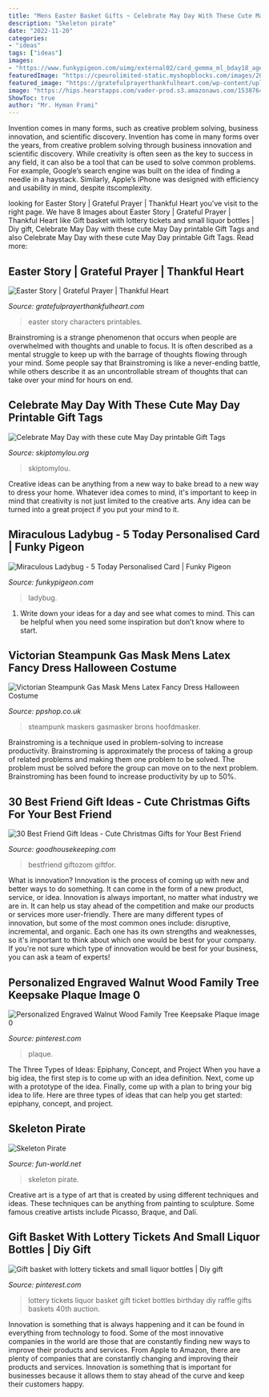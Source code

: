 ```yaml
---
title: "Mens Easter Basket Gifts ~ Celebrate May Day With These Cute May Day Printable Gift Tags"
description: "Skeleton pirate"
date: "2022-11-20"
categories:
- "ideas"
tags: ["ideas"]
images:
- "https://www.funkypigeon.com/uimg/external02/card_gemma_ml_bday18_age5_255669_p.jpg?w=284"
featuredImage: "https://cpeurolimited-static.myshopblocks.com/images/2019/03/contain/2048x2048/c366d4c1ae6f22edc858dc58a4c50070.jpg"
featured_image: "https://gratefulprayerthankfulheart.com/wp-content/uploads/2020/03/Easter-Story-Characters-printables-1b.jpg"
image: "https://hips.hearstapps.com/vader-prod.s3.amazonaws.com/1538764859-avocado-shirt-best-friend-gifts-1538764841.jpg?crop=1xw:1xh;center,top&amp;resize=480:*"
ShowToc: true
author: "Mr. Hyman Frami"
---
```



Invention comes in many forms, such as creative problem solving, business innovation, and scientific discovery.
Invention has come in many forms over the years, from creative problem solving through business innovation and scientific discovery. While creativity is often seen as the key to success in any field, it can also be a tool that can be used to solve common problems. For example, Google’s search engine was built on the idea of finding a needle in a haystack. Similarly, Apple’s iPhone was designed with efficiency and usability in mind, despite itscomplexity.

	

		
looking for Easter Story | Grateful Prayer | Thankful Heart you've visit to the right page. We have 8 Images about Easter Story | Grateful Prayer | Thankful Heart like Gift basket with lottery tickets and small liquor bottles | Diy gift, Celebrate May Day with these cute May Day printable Gift Tags and also Celebrate May Day with these cute May Day printable Gift Tags. Read more:
		
    
## Easter Story | Grateful Prayer | Thankful Heart

<img loading=lazy src="https://gratefulprayerthankfulheart.com/wp-content/uploads/2020/03/Easter-Story-Characters-printables-1b.jpg" onerror="this.onerror=null;this.src='https://tse3.mm.bing.net/th?id=OIP.Nz5DMsfeHv-jhgvTB9mi4QHaLH&amp;pid=15.1';" alt="Easter Story | Grateful Prayer | Thankful Heart">

_Source: gratefulprayerthankfulheart.com_

>easter story characters printables. 

	

Brainstroming is a strange phenomenon that occurs when people are overwhelmed with thoughts and unable to focus. It is often described as a mental struggle to keep up with the barrage of thoughts flowing through your mind. Some people say that Brainstroming is like a never-ending battle, while others describe it as an uncontrollable stream of thoughts that can take over your mind for hours on end.

    
## Celebrate May Day With These Cute May Day Printable Gift Tags

<img loading=lazy src="https://www.skiptomylou.org/wp-content/uploads/2017/04/paper-cone-may-day-basket.jpg" onerror="this.onerror=null;this.src='https://tse2.mm.bing.net/th?id=OIP.xgDKBU9i6n7zzb3R7w2ocAHaKt&amp;pid=15.1';" alt="Celebrate May Day with these cute May Day printable Gift Tags">

_Source: skiptomylou.org_

>skiptomylou. 

	

Creative ideas can be anything from a new way to bake bread to a new way to dress your home. Whatever idea comes to mind, it's important to keep in mind that creativity is not just limited to the creative arts. Any idea can be turned into a great project if you put your mind to it.

    
## Miraculous Ladybug - 5 Today Personalised Card | Funky Pigeon

<img loading=lazy src="https://www.funkypigeon.com/uimg/external02/card_gemma_ml_bday18_age5_255669_p.jpg?w=284" onerror="this.onerror=null;this.src='https://tse4.mm.bing.net/th?id=OIP.UyP136wKEwRPsHLkSAbZyAAAAA&amp;pid=15.1';" alt="Miraculous Ladybug - 5 Today Personalised Card | Funky Pigeon">

_Source: funkypigeon.com_

>ladybug. 

	

1. Write down your ideas for a day and see what comes to mind. This can be helpful when you need some inspiration but don’t know where to start.

    
## Victorian Steampunk Gas Mask Mens Latex Fancy Dress Halloween Costume

<img loading=lazy src="https://cpeurolimited-static.myshopblocks.com/images/2019/03/contain/2048x2048/c366d4c1ae6f22edc858dc58a4c50070.jpg" onerror="this.onerror=null;this.src='https://tse2.mm.bing.net/th?id=OIP.WBXD-kLI5clZk9Bm85BYiAHaHa&amp;pid=15.1';" alt="Victorian Steampunk Gas Mask Mens Latex Fancy Dress Halloween Costume">

_Source: ppshop.co.uk_

>steampunk maskers gasmasker brons hoofdmasker. 

	

Brainstroming is a technique used in problem-solving to increase productivity. Brainstroming is approximately the process of taking a group of related problems and making them one problem to be solved. The problem must be solved before the group can move on to the next problem. Brainstroming has been found to increase productivity by up to 50%.

    
## 30 Best Friend Gift Ideas - Cute Christmas Gifts For Your Best Friend

<img loading=lazy src="https://hips.hearstapps.com/vader-prod.s3.amazonaws.com/1538764859-avocado-shirt-best-friend-gifts-1538764841.jpg?crop=1xw:1xh;center,top&amp;resize=480:*" onerror="this.onerror=null;this.src='https://tse2.mm.bing.net/th?id=OIP.fYp9K1KQ0Y6vvS-ij9ONSQHaLH&amp;pid=15.1';" alt="30 Best Friend Gift Ideas - Cute Christmas Gifts for Your Best Friend">

_Source: goodhousekeeping.com_

>bestfriend giftozom giftfor. 

	

What is innovation?
Innovation is the process of coming up with new and better ways to do something. It can come in the form of a new product, service, or idea. Innovation is always important, no matter what industry we are in. It can help us stay ahead of the competition and make our products or services more user-friendly.
There are many different types of innovation, but some of the most common ones include: disruptive, incremental, and organic. Each one has its own strengths and weaknesses, so it's important to think about which one would be best for your company. If you're not sure which type of innovation would be best for your business, you can ask a team of experts!

    
## Personalized Engraved Walnut Wood Family Tree Keepsake Plaque Image 0

<img loading=lazy src="https://i.pinimg.com/736x/7b/6d/d8/7b6dd8168d1b076217ddb0f058e06670.jpg" onerror="this.onerror=null;this.src='https://tse2.mm.bing.net/th?id=OIP.99xS0FYEMoy8ReC40cKe7QHaFg&amp;pid=15.1';" alt="Personalized Engraved Walnut Wood Family Tree Keepsake Plaque image 0">

_Source: pinterest.com_

>plaque. 

	

The Three Types of Ideas: Epiphany, Concept, and Project
When you have a big idea, the first step is to come up with an idea definition. Next, come up with a prototype of the idea. Finally, come up with a plan to bring your big idea to life. Here are three types of ideas that can help you get started: epiphany, concept, and project.

    
## Skeleton Pirate

<img loading=lazy src="https://www.fun-world.net/pub/media/catalog/product/1/3/132464.jpg" onerror="this.onerror=null;this.src='https://tse4.mm.bing.net/th?id=OIP.O7Co0u7WknHwWPbswUTgIgHaLg&amp;pid=15.1';" alt="Skeleton Pirate">

_Source: fun-world.net_

>skeleton pirate. 

	

Creative art is a type of art that is created by using different techniques and ideas. These techniques can be anything from painting to sculpture. Some famous creative artists include Picasso, Braque, and Dalí.

    
## Gift Basket With Lottery Tickets And Small Liquor Bottles | Diy Gift

<img loading=lazy src="https://i.pinimg.com/736x/1c/5a/e1/1c5ae172f182c6efe49c273961cb9a9f--lottery-tickets-liquor-bottles.jpg" onerror="this.onerror=null;this.src='https://tse4.mm.bing.net/th?id=OIP.ujWHiJGST-GQNmVt-7kd4wHaNK&amp;pid=15.1';" alt="Gift basket with lottery tickets and small liquor bottles | Diy gift">

_Source: pinterest.com_

>lottery tickets liquor basket gift ticket bottles birthday diy raffle gifts baskets 40th auction. 

	

Innovation is something that is always happening and it can be found in everything from technology to food. Some of the most innovative companies in the world are those that are constantly finding new ways to improve their products and services. From Apple to Amazon, there are plenty of companies that are constantly changing and improving their products and services. Innovation is something that is important for businesses because it allows them to stay ahead of the curve and keep their customers happy.

